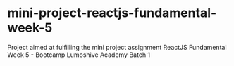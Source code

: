 # mini-project-reactjs-fundamental-week-5
Project aimed at fulfilling the mini project assignment ReactJS Fundamental Week 5 - Bootcamp Lumoshive Academy Batch 1
